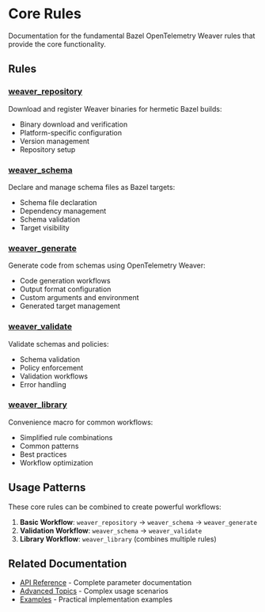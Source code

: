 # Core Rules

Documentation for the fundamental Bazel OpenTelemetry Weaver rules that provide the core functionality.

## Rules

### [weaver_repository](weaver_repository.md)
Download and register Weaver binaries for hermetic Bazel builds:
- Binary download and verification
- Platform-specific configuration
- Version management
- Repository setup

### [weaver_schema](weaver_schema.md)
Declare and manage schema files as Bazel targets:
- Schema file declaration
- Dependency management
- Schema validation
- Target visibility

### [weaver_generate](weaver_generate.md)
Generate code from schemas using OpenTelemetry Weaver:
- Code generation workflows
- Output format configuration
- Custom arguments and environment
- Generated target management

### [weaver_validate](weaver_validate.md)
Validate schemas and policies:
- Schema validation
- Policy enforcement
- Validation workflows
- Error handling

### [weaver_library](weaver_library.md)
Convenience macro for common workflows:
- Simplified rule combinations
- Common patterns
- Best practices
- Workflow optimization

## Usage Patterns

These core rules can be combined to create powerful workflows:
1. **Basic Workflow**: `weaver_repository` → `weaver_schema` → `weaver_generate`
2. **Validation Workflow**: `weaver_schema` → `weaver_validate`
3. **Library Workflow**: `weaver_library` (combines multiple rules)

## Related Documentation

- [API Reference](../reference/api_reference.md) - Complete parameter documentation
- [Advanced Topics](../advanced-topics/) - Complex usage scenarios
- [Examples](../examples/) - Practical implementation examples 